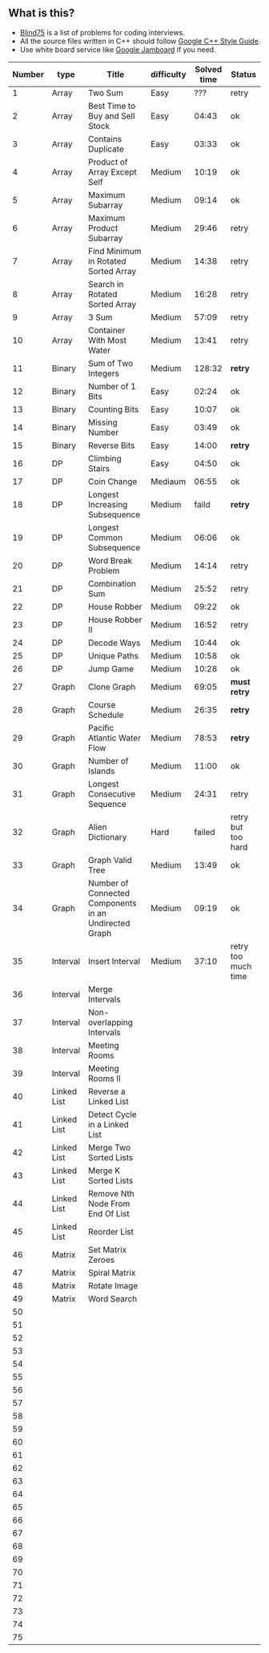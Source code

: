 ## What is this?
- [Blind75](https://leetcode.com/discuss/general-discussion/460599/blind-75-leetcode-questions) is a list of problems for coding interviews.
- All the source files written in C++ should follow [Google C++ Style Guide](https://ttsuki.github.io/styleguide/cppguide.ja.html).
- Use white board service like [Google Jamboard](https://jamboard.google.com/) if you need.

| Number | type | Title | difficulty | Solved time | Status |
| ---- | ---- | ---- | ---- | ---- | ---- |
| 1 | Array | Two Sum | Easy | ??? | retry |
| 2 | Array | Best Time to Buy and Sell Stock | Easy | 04:43 | ok |
| 3 | Array | Contains Duplicate | Easy | 03:33 | ok |
| 4 | Array | Product of Array Except Self | Medium | 10:19 | ok |
| 5 | Array | Maximum Subarray | Medium | 09:14 | ok |
| 6 | Array | Maximum Product Subarray | Medium | 29:46 | retry |
| 7 | Array | Find Minimum in Rotated Sorted Array | Medium | 14:38 | retry |
| 8 | Array | Search in Rotated Sorted Array | Medium | 16:28 | retry |
| 9 | Array | 3 Sum | Medium | 57:09 | retry |
| 10 | Array | Container With Most Water | Medium | 13:41 | retry |
| 11 | Binary | Sum of Two Integers | Medium | 128:32 | <strong>retry</strong> |
| 12 | Binary | Number of 1 Bits | Easy | 02:24 | ok |
| 13 | Binary | Counting Bits | Easy | 10:07 | ok |
| 14 | Binary | Missing Number | Easy | 03:49 | ok |
| 15 | Binary | Reverse Bits | Easy | 14:00 | <strong>retry</strong> |
| 16 | DP | Climbing Stairs | Easy | 04:50 | ok |
| 17 | DP | Coin Change | Mediaum | 06:55 | ok |
| 18 | DP | Longest Increasing Subsequence | Medium | faild | <strong>retry</strong> |
| 19 | DP | Longest Common Subsequence | Medium | 06:06 | ok |
| 20 | DP | Word Break Problem | Medium | 14:14 | retry |
| 21 | DP | Combination Sum | Medium | 25:52 | retry |
| 22 | DP | House Robber | Medium | 09:22 | ok |
| 23 | DP | House Robber II | Medium | 16:52 | retry |
| 24 | DP | Decode Ways | Medium | 10:44 | ok |
| 25 | DP | Unique Paths | Medium | 10:58 | ok |
| 26 | DP | Jump Game | Medium | 10:28 | ok |
| 27 | Graph | Clone Graph | Medium | 69:05 | <strong>must retry</strong> |
| 28 | Graph | Course Schedule | Medium | 26:35 | <strong>retry</strong> |
| 29 | Graph | Pacific Atlantic Water Flow | Medium | 78:53 | <strong>retry</strong> |
| 30 | Graph | Number of Islands | Medium | 11:00 | ok |
| 31 | Graph | Longest Consecutive Sequence | Medium | 24:31 | retry |
| 32 | Graph | Alien Dictionary  | Hard | failed | retry but too hard |
| 33 | Graph | Graph Valid Tree  | Medium | 13:49 | ok |
| 34 | Graph | Number of Connected Components in an Undirected Graph  | Medium | 09:19 | ok |
| 35 | Interval | Insert Interval | Medium | 37:10 | retry too much time |
| 36 | Interval | Merge Intervals |  |  |  |
| 37 | Interval | Non-overlapping Intervals |  |  |  |
| 38 | Interval | Meeting Rooms  |  |  |  |
| 39 | Interval | Meeting Rooms II  |  |  |  |
| 40 | Linked List | Reverse a Linked List |  |  |  |
| 41 | Linked List | Detect Cycle in a Linked List |  |  |  |
| 42 | Linked List | Merge Two Sorted Lists |  |  |  |
| 43 | Linked List | Merge K Sorted Lists |  |  |  |
| 44 | Linked List | Remove Nth Node From End Of List |  |  |  |
| 45 | Linked List | Reorder List |  |  |  |
| 46 | Matrix | Set Matrix Zeroes |  |  |  |
| 47 | Matrix | Spiral Matrix |  |  |  |
| 48 | Matrix | Rotate Image |  |  |  |
| 49 | Matrix | Word Search |  |  |  |
| 50 |  |  |  |  |  |
| 51 |  |  |  |  |  |
| 52 |  |  |  |  |  |
| 53 |  |  |  |  |  |
| 54 |  |  |  |  |  |
| 55 |  |  |  |  |  |
| 56 |  |  |  |  |  |
| 57 |  |  |  |  |  |
| 58 |  |  |  |  |  |
| 59 |  |  |  |  |  |
| 60 |  |  |  |  |  |
| 61 |  |  |  |  |  |
| 62 |  |  |  |  |  |
| 63 |  |  |  |  |  |
| 64 |  |  |  |  |  |
| 65 |  |  |  |  |  |
| 66 |  |  |  |  |  |
| 67 |  |  |  |  |  |
| 68 |  |  |  |  |  |
| 69 |  |  |  |  |  |
| 70 |  |  |  |  |  |
| 71 |  |  |  |  |  |
| 72 |  |  |  |  |  |
| 73 |  |  |  |  |  |
| 74 |  |  |  |  |  |
| 75 |  |  |  |  |  |
